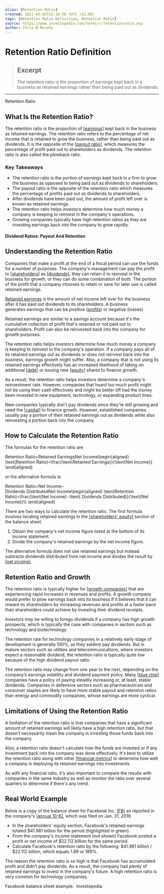 ```yaml
---
alias: [Retention Ratio]
created: 2021-03-02T23:18:56 (UTC +11:00)
tags: [Retention Ratio Definition, Retention Ratio]
source: https://www.investopedia.com/terms/r/retentionratio.asp
author: Chris B Murphy
---
```


# Retention Ratio Definition

> ## Excerpt
> The retention ratio is the proportion of earnings kept back in a business as retained earnings rather than being paid out as dividends.

---

Retention Ratio
## What Is the Retention Ratio?

The retention ratio is the proportion of [[earnings]](https://www.investopedia.com/terms/e/earnings.asp) kept back in the business as retained earnings. The retention ratio refers to the percentage of net income that is retained to grow the business, rather than being paid out as dividends. It is the opposite of the [[payout ratio]](https://www.investopedia.com/terms/p/payoutratio.asp), which measures the percentage of profit paid out to shareholders as dividends. The retention ratio is also called the plowback ratio.

### Key Takeaways

-   The retention ratio is the portion of earnings kept back in a firm to grow the business as opposed to being paid out as dividends to shareholders.
-   The payout ratio is the opposite of the retention ratio which measures the percentage of profits paid out as dividends to shareholders.
-   After dividends have been paid out, the amount of profit left over is known as retained earnings.
-   The retention ratio helps investors determine how much money a company is keeping to reinvest in the company's operations.
-   Growing companies typically have high retention ratios as they are investing earnings back into the company to grow rapidly.

#### Dividend Ratios: Payout And Retention

## Understanding the Retention Ratio

Companies that make a profit at the end of a fiscal period can use the funds for a number of purposes. The company's management can pay the profit to [[shareholders]](https://www.investopedia.com/terms/s/shareholder.asp) as [[dividends]](https://www.investopedia.com/terms/d/dividend.asp), they can retain it to reinvest in the business for growth, or they can do some combination of both. The portion of the profit that a company chooses to retain or save for later use is called retained earnings.

[Retained earnings](https://www.investopedia.com/terms/r/retainedearnings.asp) is the amount of net income left over for the business after it has paid out dividends to its shareholders. A business generates earnings that can be positive ([profits](https://www.investopedia.com/terms/p/profit.asp)) or negative (losses).

Retained earnings are similar to a savings account because it's the cumulative collection of profit that's retained or not paid out to shareholders. Profit can also be reinvested back into the company for growth purposes.

The retention ratio helps investors determine how much money a company is keeping to reinvest in the company's operation. If a company pays all of its retained earnings out as dividends or does not reinvest back into the business, earnings growth might suffer. Also, a company that is not using its retained earnings effectively has an increased likelihood of taking on additional [[debt]](https://www.investopedia.com/terms/d/debt.asp) or issuing new [[equity]](https://www.investopedia.com/terms/e/equity.asp) shares to finance growth.

As a result, the retention ratio helps investors determine a company's reinvestment rate. However, companies that hoard too much profit might not be using their cash effectively and might be better off had the money been invested in new equipment, technology, or expanding product lines.

New companies typically don't pay dividends since they're still growing and need the [[capital]](https://www.investopedia.com/terms/c/capital.asp) to finance growth. However, established companies usually pay a portion of their retained earnings out as dividends while also reinvesting a portion back into the company.

## How to Calculate the Retention Ratio

The formulas for the retention ratio are

Retention Ratio\=Retained EarningsNet Income\\begin{aligned} \\text{Retention Ratio}=\\frac{\\text{Retained Earnings}}{\\text{Net Income}} \\end{aligned}

or the alternative formula is:

Retention Ratio\=Net Income− Dividends DistributedNet Income\\begin{aligned} \\text{Retention Ratio}=\\frac{\\text{Net Income} -\\text{ Dividends Distributed}}{\\text{Net Income}}\\\\ \\end{aligned}

There are two ways to calculate the retention ratio. The first formula involves locating retained earnings in the [[shareholders' equity]](https://www.investopedia.com/terms/s/shareholdersequity.asp) section of the balance sheet.

1.  Obtain the company's net income figure listed at the bottom of its income statement.
2.  Divide the company's retained earnings by the net income figure.

The alternative formula does not use retained earnings but instead subtracts dividends distributed from net income and divides the result by [[net income]](https://www.investopedia.com/terms/n/netincome.asp).

## Retention Ratio and Growth

The retention ratio is typically higher for [[growth companies]](https://www.investopedia.com/terms/g/growthcompany.asp) that are experiencing rapid increases in revenues and profits. A growth company would prefer to plow earnings back into its business if it believes that it can reward its shareholders by increasing revenues and profits at a faster pace than shareholders could achieve by investing their dividend receipts.

Investors may be willing to forego dividends if a company has high growth prospects, which is typically the case with companies in sectors such as technology and biotechnology.

The retention rate for technology companies in a relatively early stage of development is generally 100%, as they seldom pay dividends. But in mature sectors such as utilities and telecommunications, where investors expect a reasonable dividend, the retention ratio is typically quite low because of the high dividend payout ratio.

The retention ratio may change from one year to the next, depending on the company’s earnings volatility and dividend payment policy. Many [[blue chip]](https://www.investopedia.com/terms/b/bluechip.asp) companies have a policy of paying steadily increasing or, at least, stable dividends. Companies in defensive sectors such as pharmaceuticals and consumer staples are likely to have more stable payout and retention ratios than energy and commodity companies, whose earnings are more cyclical.

## Limitations of Using the Retention Ratio

A limitation of the retention ratio is that companies that have a significant amount of retained earnings will likely have a high retention ratio, but that doesn't necessarily mean the company is investing those funds back into the company.

Also, a retention ratio doesn't calculate how the funds are invested or if any investment back into the company was done effectively. It's best to utilize the retention ratio along with other [[financial metrics]](https://www.investopedia.com/financial-ratios-4689817) to determine how well a company is deploying its retained earnings into investments.

As with any financial ratio, it's also important to compare the results with companies in the same industry as well as monitor the ratio over several quarters to determine if there's any trend.

## Real World Example

Below is a copy of the balance sheet for Facebook Inc. [(FB)](https://www.investopedia.com/markets/quote?tvwidgetsymbol=fb) as reported in the company's [[annual 10-K]](https://investor.fb.com/financials/?section=secfilings), which was filed on Jan. 31, 2019.

-   In the shareholders' equity section, Facebook's retained earnings totaled $41.981 billion for the period (highlighted in green).
-   From the company's income statement (not shown) Facebook posted a profit or net income of $22.112 billion for the same period.
-   Calculate Facebook's retention ratio by the following: $41.981 billion / $22.112 billion, which equals 1.89 or 189%.

The reason the retention ratio is so high is that Facebook has accumulated profit and didn't pay dividends. As a result, the company had plenty of retained earnings to invest in the company's future. A high retention ratio is very common for technology companies.

Facebook balance sheet example.  Investopedia
